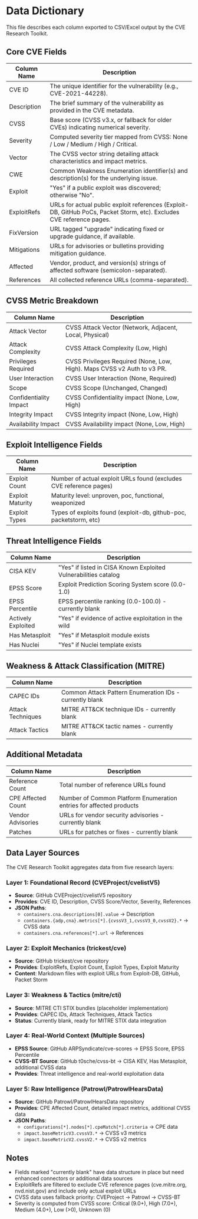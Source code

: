 # Data Dictionary

This file describes each column exported to CSV/Excel output by the CVE Research Toolkit.

## Core CVE Fields
| Column Name   | Description                                                                                 |
|---------------|---------------------------------------------------------------------------------------------| 
| CVE ID        | The unique identifier for the vulnerability (e.g., CVE-2021-44228).                         |
| Description   | The brief summary of the vulnerability as provided in the CVE metadata.                    |
| CVSS          | Base score (CVSS v3.x, or fallback for older CVEs) indicating numerical severity.           |
| Severity      | Computed severity tier mapped from CVSS: None / Low / Medium / High / Critical.            |
| Vector        | The CVSS vector string detailing attack characteristics and impact metrics.               |
| CWE           | Common Weakness Enumeration identifier(s) and description(s) for the underlying issue.     |
| Exploit       | "Yes" if a public exploit was discovered; otherwise "No".                                |
| ExploitRefs   | URLs for actual public exploit references (Exploit-DB, GitHub PoCs, Packet Storm, etc). Excludes CVE reference pages. |
| FixVersion    | URL tagged "upgrade" indicating fixed or upgrade guidance, if available.                  |
| Mitigations   | URLs for advisories or bulletins providing mitigation guidance.                            |
| Affected      | Vendor, product, and version(s) strings of affected software (semicolon-separated).         |
| References    | All collected reference URLs (comma-separated).                                            |

## CVSS Metric Breakdown
| Column Name             | Description                               |
|-------------------------|-------------------------------------------|
| Attack Vector           | CVSS Attack Vector (Network, Adjacent, Local, Physical)|
| Attack Complexity       | CVSS Attack Complexity (Low, High)        |
| Privileges Required     | CVSS Privileges Required (None, Low, High). Maps CVSS v2 Auth to v3 PR. |
| User Interaction        | CVSS User Interaction (None, Required)          |
| Scope                   | CVSS Scope (Unchanged, Changed)                      |
| Confidentiality Impact  | CVSS Confidentiality impact (None, Low, High)  |
| Integrity Impact        | CVSS Integrity impact (None, Low, High)        |
| Availability Impact     | CVSS Availability impact (None, Low, High)     |

## Exploit Intelligence Fields
| Column Name     | Description                                                           |
|-----------------|-----------------------------------------------------------------------|
| Exploit Count   | Number of actual exploit URLs found (excludes CVE reference pages)   |
| Exploit Maturity| Maturity level: unproven, poc, functional, weaponized                |
| Exploit Types   | Types of exploits found (exploit-db, github-poc, packetstorm, etc)   |

## Threat Intelligence Fields
| Column Name        | Description                                                        |
|--------------------|--------------------------------------------------------------------|
| CISA KEV          | "Yes" if listed in CISA Known Exploited Vulnerabilities catalog   |
| EPSS Score        | Exploit Prediction Scoring System score (0.0-1.0)                |
| EPSS Percentile   | EPSS percentile ranking (0.0-100.0) - currently blank             |
| Actively Exploited| "Yes" if evidence of active exploitation in the wild              |
| Has Metasploit    | "Yes" if Metasploit module exists                                 |
| Has Nuclei        | "Yes" if Nuclei template exists                                    |

## Weakness & Attack Classification (MITRE)
| Column Name       | Description                                           |
|-------------------|-------------------------------------------------------|
| CAPEC IDs         | Common Attack Pattern Enumeration IDs - currently blank |
| Attack Techniques | MITRE ATT&CK technique IDs - currently blank         |
| Attack Tactics    | MITRE ATT&CK tactic names - currently blank          |

## Additional Metadata
| Column Name         | Description                                                    |
|---------------------|----------------------------------------------------------------|
| Reference Count     | Total number of reference URLs found                          |
| CPE Affected Count  | Number of Common Platform Enumeration entries for affected products |
| Vendor Advisories   | URLs for vendor security advisories - currently blank         |
| Patches             | URLs for patches or fixes - currently blank                   |

## Data Layer Sources
The CVE Research Toolkit aggregates data from five research layers:

### Layer 1: Foundational Record (CVEProject/cvelistV5)
- **Source**: GitHub CVEProject/cvelistV5 repository
- **Provides**: CVE ID, Description, CVSS Score/Vector, Severity, References
- **JSON Paths**: 
  - `containers.cna.descriptions[0].value` → Description
  - `containers.{adp,cna}.metrics[*].{cvssV3_1,cvssV3_0,cvssV2}.*` → CVSS data
  - `containers.cna.references[*].url` → References

### Layer 2: Exploit Mechanics (trickest/cve)
- **Source**: GitHub trickest/cve repository  
- **Provides**: ExploitRefs, Exploit Count, Exploit Types, Exploit Maturity
- **Content**: Markdown files with exploit URLs from Exploit-DB, GitHub, Packet Storm

### Layer 3: Weakness & Tactics (mitre/cti)
- **Source**: MITRE CTI STIX bundles (placeholder implementation)
- **Provides**: CAPEC IDs, Attack Techniques, Attack Tactics
- **Status**: Currently blank, ready for MITRE STIX data integration

### Layer 4: Real-World Context (Multiple Sources)
- **EPSS Source**: GitHub ARPSyndicate/cve-scores → EPSS Score, EPSS Percentile  
- **CVSS-BT Source**: GitHub t0sche/cvss-bt → CISA KEV, Has Metasploit, additional CVSS data
- **Provides**: Threat intelligence and real-world exploitation data

### Layer 5: Raw Intelligence (Patrowl/PatrowlHearsData)
- **Source**: GitHub Patrowl/PatrowlHearsData repository
- **Provides**: CPE Affected Count, detailed impact metrics, additional CVSS data
- **JSON Paths**:
  - `configurations[*].nodes[*].cpeMatch[*].criteria` → CPE data
  - `impact.baseMetricV3.cvssV3.*` → CVSS v3 metrics
  - `impact.baseMetricV2.cvssV2.*` → CVSS v2 metrics

## Notes
- Fields marked "currently blank" have data structure in place but need enhanced connectors or additional data sources
- ExploitRefs are filtered to exclude CVE reference pages (cve.mitre.org, nvd.nist.gov) and include only actual exploit URLs
- CVSS data uses fallback priority: CVEProject → Patrowl → CVSS-BT
- Severity is computed from CVSS score: Critical (9.0+), High (7.0+), Medium (4.0+), Low (>0), Unknown (0)